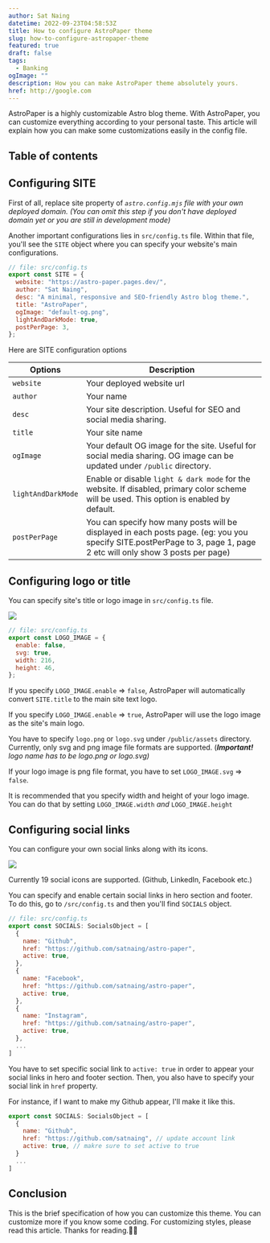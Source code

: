 ```yaml
---
author: Sat Naing
datetime: 2022-09-23T04:58:53Z
title: How to configure AstroPaper theme
slug: how-to-configure-astropaper-theme
featured: true
draft: false
tags:
  - Banking
ogImage: ""
description: How you can make AstroPaper theme absolutely yours.
href: http://google.com
---
```


AstroPaper is a highly customizable Astro blog theme. With AstroPaper, you can customize everything according to your personal taste. This article will explain how you can make some customizations easily in the config file.

## Table of contents

## Configuring SITE

First of all, replace site property of _`astro.config.mjs` file with your own deployed domain. (You can omit this step if you don't have deployed domain yet or you are still in development mode)_

Another important configurations lies in `src/config.ts` file. Within that file, you'll see the `SITE` object where you can specify your website's main configurations.

```js
// file: src/config.ts
export const SITE = {
  website: "https://astro-paper.pages.dev/",
  author: "Sat Naing",
  desc: "A minimal, responsive and SEO-friendly Astro blog theme.",
  title: "AstroPaper",
  ogImage: "default-og.png",
  lightAndDarkMode: true,
  postPerPage: 3,
};
```

Here are SITE configuration options

| Options            | Description                                                                                                                                                          |
| ------------------ | -------------------------------------------------------------------------------------------------------------------------------------------------------------------- |
| `website`          | Your deployed website url                                                                                                                                            |
| `author`           | Your name                                                                                                                                                            |
| `desc`             | Your site description. Useful for SEO and social media sharing.                                                                                                      |
| `title`            | Your site name                                                                                                                                                       |
| `ogImage`          | Your default OG image for the site. Useful for social media sharing. OG image can be updated under `/public` directory.                                              |
| `lightAndDarkMode` | Enable or disable `light & dark mode` for the website. If disabled, primary color scheme will be used. This option is enabled by default.                            |
| `postPerPage`      | You can specify how many posts will be displayed in each posts page. (eg: you you specify SITE.postPerPage to 3, page 1, page 2 etc will only show 3 posts per page) |

## Configuring logo or title

You can specify site's title or logo image in `src/config.ts` file.

![](https://res.cloudinary.com/noezectz/v1663911318/astro-paper/AstroPaper-logo-config_goff5l.png)

```js
// file: src/config.ts
export const LOGO_IMAGE = {
  enable: false,
  svg: true,
  width: 216,
  height: 46,
};
```

If you specify `LOGO_IMAGE.enable` => `false`, AstroPaper will automatically convert `SITE.title` to the main site text logo.

If you specify `LOGO_IMAGE.enable` => `true`, AstroPaper will use the logo image as the site's main logo.

You have to specify `logo.png` or `logo.svg` under `/public/assets` directory. Currently, only svg and png image file formats are supported. (**_Important!_** _logo name has to be logo.png or logo.svg)_

If your logo image is png file format, you have to set `LOGO_IMAGE.svg` => `false`.

It is recommended that you specify width and height of your logo image. You can do that by setting `LOGO_IMAGE.width` _and_ `LOGO_IMAGE.height`

## Configuring social links

You can configure your own social links along with its icons.

![](https://res.cloudinary.com/noezectz/v1663914759/astro-paper/astro-paper-socials_tkcjgq.png)

Currently 19 social icons are supported. (Github, LinkedIn, Facebook etc.)

You can specify and enable certain social links in hero section and footer. To do this, go to `/src/config.ts` and then you'll find `SOCIALS` object.

```js
// file: src/config.ts
export const SOCIALS: SocialsObject = [
  {
    name: "Github",
    href: "https://github.com/satnaing/astro-paper",
    active: true,
  },
  {
    name: "Facebook",
    href: "https://github.com/satnaing/astro-paper",
    active: true,
  },
  {
    name: "Instagram",
    href: "https://github.com/satnaing/astro-paper",
    active: true,
  },
  ...
]
```

You have to set specific social link to `active: true` in order to appear your social links in hero and footer section. Then, you also have to specify your social link in `href` property.

For instance, if I want to make my Github appear, I'll make it like this.

```js
export const SOCIALS: SocialsObject = [
  {
    name: "Github",
    href: "https://github.com/satnaing", // update account link
    active: true, // makre sure to set active to true
  }
  ...
]
```

## Conclusion

This is the brief specification of how you can customize this theme. You can customize more if you know some coding. For customizing styles, please read this article. Thanks for reading.✌🏻
